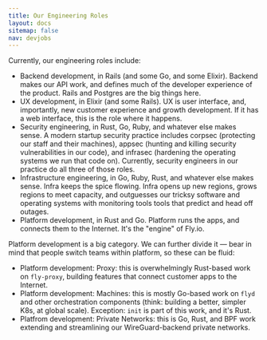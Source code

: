 ```yaml
---
title: Our Engineering Roles
layout: docs
sitemap: false
nav: devjobs
---
```


Currently, our engineering roles include:

- Backend development, in Rails (and some Go, and some Elixir). Backend makes our API work, and defines much of the developer experience of the product. Rails and Postgres are the big things here. 
- UX development, in Elixir (and some Rails). UX is user interface, and, importantly, new customer experience and growth development. If it has a web interface, this is the role where it happens.
- Security engineering, in Rust, Go, Ruby, and whatever else makes sense. A modern startup security practice includes corpsec (protecting our staff and their machines), appsec (hunting and killing security vulnerabilities in our code), and infrasec (hardening the operating systems we run that code on). Currently, security engineers in our practice do all three of those roles. 
- Infrastructure engineering, in Go, Ruby, Rust, and whatever else makes sense. Infra keeps the spice flowing. Infra opens up new regions, grows regions to meet capacity, and outguesses our tricksy software and operating systems with monitoring tools tools that predict and head off outages. 
- Platform development, in Rust and Go. Platform runs the apps, and connects them to the Internet. It&#39;s the &quot;engine&quot; of Fly.io. 

Platform development is a big category. We can further divide it — bear in mind that people switch teams within platform, so these can be fluid:

- Platform development: Proxy: this is overwhelmingly Rust-based work on `fly-proxy`, building features that connect customer apps to the Internet.
- Platform development: Machines: this is mostly Go-based work on `flyd` and other orchestration components (think: building a better, simpler K8s, at global scale). Exception: `init` is part of this work, and it&#39;s Rust.
- Platfrom development: Private Networks: this is Go, Rust, and BPF work extending and streamlining our WireGuard-backend private networks.
